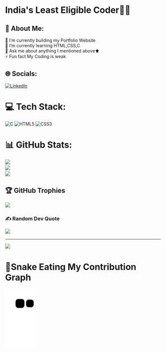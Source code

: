 <h1>India's Least Eligible Coder👨‍💻</h1> 
<h2>💫 About Me:</h2>
🔭 I’m currently building my Portfolio Website<br>🌱 I’m currently learning HTML,CSS,C<br>💬 Ask me about anything I mentioned above⬆️<br>⚡ Fun fact My Coding is weak 


## 🌐 Socials:
[![LinkedIn](https://img.shields.io/badge/LinkedIn-%230077B5.svg?logo=linkedin&logoColor=white)](https://linkedin.com/in/harshkhandelwal18) 


# 💻 Tech Stack:
![C](https://img.shields.io/badge/c-%2300599C.svg?style=flat&logo=c&logoColor=white) ![HTML5](https://img.shields.io/badge/html5-%23E34F26.svg?style=flat&logo=html5&logoColor=white) ![CSS3](https://img.shields.io/badge/css3-%231572B6.svg?style=flat&logo=css3&logoColor=white)
# 📊 GitHub Stats:
![](https://github-readme-stats.vercel.app/api?username=harsh007-github&theme=dark&hide_border=false&include_all_commits=true&count_private=false)<br/>
![](https://github-readme-streak-stats.herokuapp.com/?user=harsh007-github&theme=dark&hide_border=false)<br/>
![](https://github-readme-stats.vercel.app/api/top-langs/?username=harsh007-github&theme=dark&hide_border=false&include_all_commits=true&count_private=false&layout=compact)

## 🏆 GitHub Trophies
![](https://github-profile-trophy.vercel.app/?username=harsh007-github&theme=radical&no-frame=false&no-bg=false&margin-w=4)

### ✍️ Random Dev Quote
![](https://quotes-github-readme.vercel.app/api?type=vetical&theme=radical)

---
[![](https://visitcount.itsvg.in/api?id=harsh007-github&icon=0&color=0)](https://visitcount.itsvg.in)

# 🐍Snake Eating My Contribution Graph
![snake gif](https://github.com/harsh007-github/harsh007-github/blob/output/github-contribution-grid-snake.svg)
